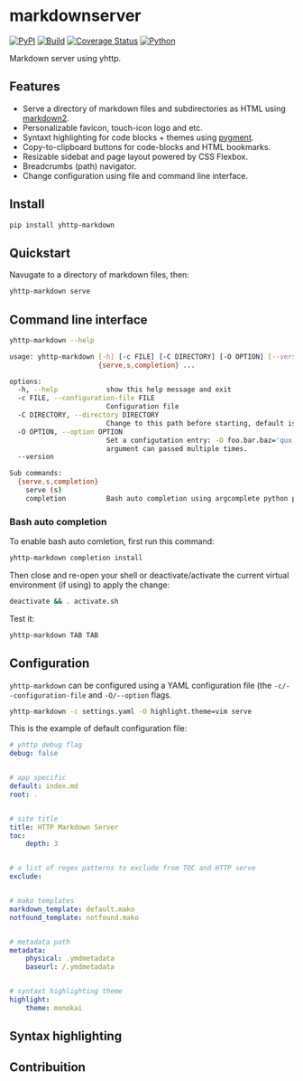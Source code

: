# markdownserver
[![PyPI](http://img.shields.io/pypi/v/yhttp-markdown.svg)](https://pypi.python.org/pypi/yhttp-markdown)
[![Build](https://github.com/yhttp/markdown/actions/workflows/build.yml/badge.svg)](https://github.com/yhttp/markdown/actions/workflows/build.yml)
[![Coverage Status](https://coveralls.io/repos/github/yhttp/markdown/badge.svg?branch=master)](https://coveralls.io/github/yhttp/markdown?branch=master)
[![Python](https://img.shields.io/badge/Python-%3E%3D3.10-blue)](https://python.org)

Markdown server using yhttp.


## Features

- Serve a directory of markdown files and subdirectories as HTML using
    [markdown2](https://github.com/trentm/python-markdown2).
- Personalizable favicon, touch-icon logo and etc.
- Syntaxt highlighting for code blocks + themes using
    [pygment](https://pygments.org/).
- Copy-to-clipboard buttons for code-blocks and HTML bookmarks.
- Resizable sidebat and page layout powered by CSS Flexbox.
- Breadcrumbs (path) navigator.
- Change configuration using file and command line interface.

## Install
```bash
pip install yhttp-markdown
```

## Quickstart
Navugate to a directory of markdown files, then:
```bash
yhttp-markdown serve
```

## Command line interface
```bash
yhttp-markdown --help
```

```bash
usage: yhttp-markdown [-h] [-c FILE] [-C DIRECTORY] [-O OPTION] [--version]
                      {serve,s,completion} ...

options:
  -h, --help            show this help message and exit
  -c FILE, --configuration-file FILE
                        Configuration file
  -C DIRECTORY, --directory DIRECTORY
                        Change to this path before starting, default is: `.`
  -O OPTION, --option OPTION
                        Set a configutation entry: -O foo.bar.baz='qux'. this
                        argument can passed multiple times.
  --version

Sub commands:
  {serve,s,completion}
    serve (s)
    completion          Bash auto completion using argcomplete python package.
```

### Bash auto completion 
To enable bash auto comletion, first run this command:
```bash
yhttp-markdown completion install
```

Then close and re-open your shell or deactivate/activate the current virtual
environment (if using) to apply the change:
```bash
deactivate && . activate.sh
```

Test it:
```bash
yhttp-markdown TAB TAB
```


## Configuration

`yhttp-markdown` can be configured using a YAML configuration file 
(the `-c/--configuration-file` and `-O/--option` flags.

```bash
yhttp-markdown -c settings.yaml -O highlight.theme=vim serve
```

This is the  example of default configuration file:
```yaml
# yhttp debug flag
debug: false


# app specific
default: index.md
root: .


# site title
title: HTTP Markdown Server
toc:
    depth: 3


# a list of regex patterns to exclude from TOC and HTTP serve
exclude:


# mako templates
markdown_template: default.mako
notfound_template: notfound.mako


# metadata path
metadata:
    physical: .ymdmetadata
    baseurl: /.ymdmetadata


# syntaxt highlighting theme
highlight:
    theme: monokai
```


## Syntax highlighting

## Contribuition
